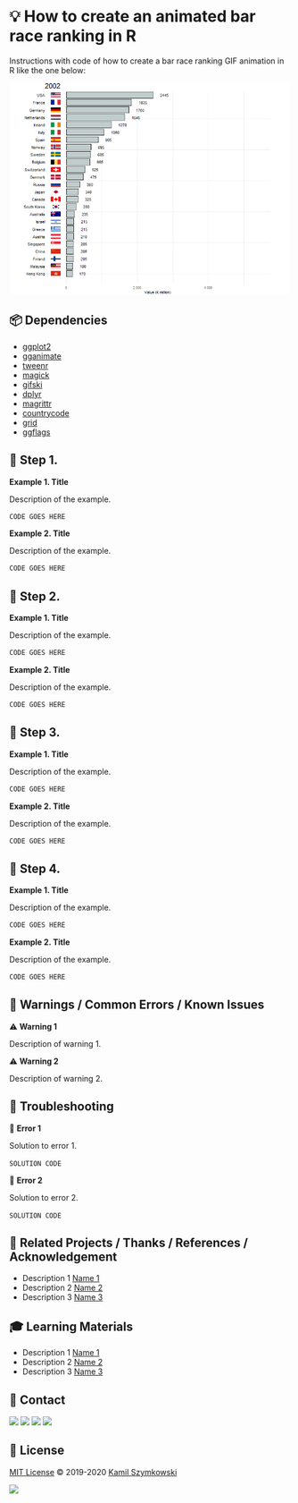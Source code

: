 
# 💡 How to create an animated bar race ranking in R
Instructions with code of how to create a bar race ranking GIF animation in R like the one below:

![animated-bar-chart](https://github.com/SzymkowskiDev/animated-bar-race-ranking/blob/master/output.gif?raw=true)

## 📦 Dependencies
- [ggplot2](https://cran.r-project.org/web/packages/ggplot2/index.html)
- [gganimate](https://cran.r-project.org/web/packages/gganimate/index.html)
- [tweenr](https://cran.r-project.org/web/packages/tweenr/index.html)
- [magick](https://cran.r-project.org/web/packages/magick/index.html)
- [gifski](https://cran.r-project.org/web/packages/gifski/index.html)
- [dplyr](https://cran.r-project.org/web/packages/dplyr/index.html)
- [magrittr](https://cran.r-project.org/web/packages/magrittr/index.html)
- [countrycode](https://cran.r-project.org/web/packages/countrycode/index.html)
- [grid](https://cran.r-project.org/web/packages/grid/index.html)
- [ggflags](https://github.com/ellisp/ggflags)

## 📝 Step 1.
**Example 1. Title**

Description of the example.
```javascript
CODE GOES HERE
```
**Example 2. Title**

Description of the example.
```javascript
CODE GOES HERE
```

## 📝 Step 2.
**Example 1. Title**

Description of the example.
```javascript
CODE GOES HERE
```
**Example 2. Title**

Description of the example.
```javascript
CODE GOES HERE
```

## 📝 Step 3.
**Example 1. Title**

Description of the example.
```javascript
CODE GOES HERE
```
**Example 2. Title**

Description of the example.
```javascript
CODE GOES HERE
```

## 📝 Step 4.
**Example 1. Title**

Description of the example.
```javascript
CODE GOES HERE
```
**Example 2. Title**

Description of the example.
```javascript
CODE GOES HERE
```

## 🚧 Warnings / Common Errors / Known Issues

⚠️ **Warning 1**

Description of warning 1.

⚠️ **Warning 2**

Description of warning 2.

## 🧰 Troubleshooting
🚩 **Error 1**

Solution to error 1.

``` SOLUTION CODE ```

🚩 **Error 2**

Solution to error 2.


``` SOLUTION CODE ```

## 🔗 Related Projects / Thanks / References / Acknowledgement 
* Description 1 [Name 1](http://markdown.github.io)
* Description 2 [Name 2](http://markdown.github.io)
* Description 3 [Name 3](http://markdown.github.io)

## 🎓 Learning Materials
* Description 1 [Name 1](http://markdown.github.io)
* Description 2 [Name 2](http://markdown.github.io)
* Description 3 [Name 3](http://markdown.github.io)

## 📧 Contact
[![](https://img.shields.io/twitter/url?label=/SzymkowskiDev&style=social&url=https%3A%2F%2Ftwitter.com%2FSzymkowskiDev)](https://twitter.com/SzymkowskiDev) [![](https://img.shields.io/twitter/url?label=/kamil-szymkowski/&logo=linkedin&logoColor=%230077B5&style=social&url=https%3A%2F%2Fwww.linkedin.com%2Fin%2Fkamil-szymkowski%2F)](https://www.linkedin.com/in/kamil-szymkowski/) [![](https://img.shields.io/twitter/url?label=@szymkowskidev&logo=medium&logoColor=%23292929&style=social&url=https%3A%2F%2Fmedium.com%2F%40szymkowskidev)](https://medium.com/@szymkowskidev) [![](https://img.shields.io/twitter/url?label=/SzymkowskiDev&logo=github&logoColor=%23292929&style=social&url=https%3A%2F%2Fgithub.com%2FSzymkowskiDev)](https://github.com/SzymkowskiDev)

## 📄 License
[MIT License](https://choosealicense.com/licenses/mit/) ©️ 2019-2020 [Kamil Szymkowski](https://github.com/SzymkowskiDev "Get in touch!")

[![](https://img.shields.io/badge/license-MIT-green?style=plastic)](https://choosealicense.com/licenses/mit/)





